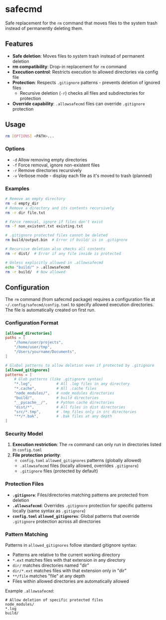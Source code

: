 # safecmd

Safe replacement for the `rm` command that moves files to the system trash instead of permanently deleting them.

## Features

- **Safe deletion**: Moves files to system trash instead of permanent deletion
- **rm compatibility**: Drop-in replacement for `rm` command
- **Execution control**: Restricts execution to allowed directories via config file
- **Protection**: Respects `.gitignore` patterns - prevents deletion of ignored files
  - Recursive deletion (`-r`) checks all files and subdirectories for protection
- **Override capability**: `.allowsafecmd` files can override `.gitignore` protection

## Usage

```bash
rm [OPTIONS] <PATH>...
```

### Options

- `-d`  Allow removing empty directories
- `-f`  Force removal, ignore non-existent files
- `-r`  Remove directories recursively
- `-v`  Verbose mode - display each file as it's moved to trash (planned)

### Examples

```bash
# Remove an empty directory
rm -d empty_dir
# Remove a directory and its contents recursively
rm -r dir file.txt

# Force removal, ignore if files don't exist
rm -f non_existent.txt existing.txt

# .gitignore protected files cannot be deleted
rm build/output.bin  # Error if build/ is in .gitignore

# Recursive deletion also checks all contents
rm -r dist/  # Error if any file inside is protected

# Unless explicitly allowed in .allowsafecmd
echo "build/" > .allowsafecmd
rm -r build/  # Now allowed
```

## Configuration

The `rm` command (from safecmd package) requires a configuration file at `~/.config/safecmd/config.toml` to specify allowed execution directories. The file is automatically created on first run.

### Configuration Format

```toml
[allowed_directories]
paths = [
    "/home/user/projects",
    "/home/user/tmp",
    "/Users/yourname/Documents",
]

# Global patterns to allow deletion even if protected by .gitignore
[allowed_gitignores]
patterns = [
    # Glob patterns (like .gitignore syntax)
    "*.log",           # All .log files in any directory
    "*.cache",         # All .cache files
    "node_modules/",   # node_modules directories
    "build/",          # build directories
    "__pycache__/",    # Python cache directories
    "dist/*",          # All files in dist directories
    "src/*.tmp",       # .tmp files only in src directories
    "**/*.bak",        # .bak files at any depth
]
```

### Security Model

1. **Execution restriction**: The `rm` command can only run in directories listed in `config.toml`
2. **File protection priority**: 
   - `config.toml` `allowed_gitignores` patterns (globally allowed)
   - `.allowsafecmd` files (locally allowed, overrides `.gitignore`)
   - `.gitignore` files (protected by default)

### Protection Files

- **`.gitignore`**: Files/directories matching patterns are protected from deletion
- **`.allowsafecmd`**: Overrides `.gitignore` protection for specific patterns locally (same syntax as `.gitignore`)
- **`config.toml` `allowed_gitignores`**: Global patterns that override `.gitignore` protection across all directories

### Pattern Matching

Patterns in `allowed_gitignores` follow standard gitignore syntax:
- Patterns are relative to the current working directory
- `*.ext` matches files with that extension in any directory
- `dir/` matches directories named "dir"
- `dir/*.ext` matches files with that extension only in "dir"
- `**/file` matches "file" at any depth
- Files within allowed directories are automatically allowed

Example `.allowsafecmd`:
```
# Allow deletion of specific protected files
node_modules/
*.log
build/
```
